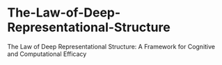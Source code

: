 # The-Law-of-Deep-Representational-Structure
The Law of Deep Representational Structure: A Framework for Cognitive and Computational Efficacy
